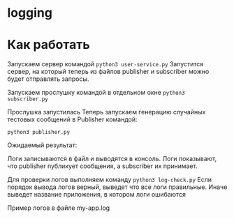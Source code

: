 # logging

# Как работать
Запускаем сервер командой
`python3 user-service.py`
Запустится сервер, на который теперь из файлов publisher и subscriber можно будет отправлять запросы.

Запускаем прослушку командой в отдельном окне
`python3 subscriber.py`

Прослушка запустилась
Теперь запускаем генерацию случайных тестовых сообщений в Publisher командой:

`python3 publisher.py`

Ожидаемый результат:

Логи записываются в файл и выводятся в консоль.
Логи показывают, что publisher публикует сообщения, а subscriber их принимает.

Для проверки логов выполняем команду 
`python3 log-check.py`
Если порядок вывода логов верный, выведет что все логи правильные. Иначе выведет название приложения, в котором логи ошибаются

Пример логов в файле my-app.log
